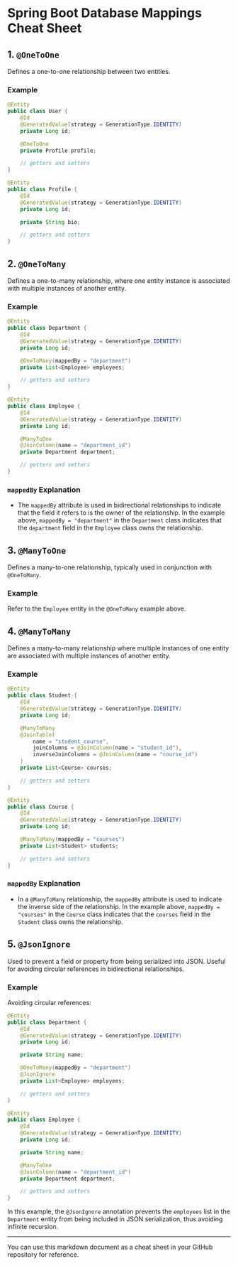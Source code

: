 # Spring Boot Database Mappings Cheat Sheet

## 1. `@OneToOne`

Defines a one-to-one relationship between two entities.

### Example
```java
@Entity
public class User {
    @Id
    @GeneratedValue(strategy = GenerationType.IDENTITY)
    private Long id;

    @OneToOne
    private Profile profile;

    // getters and setters
}

@Entity
public class Profile {
    @Id
    @GeneratedValue(strategy = GenerationType.IDENTITY)
    private Long id;

    private String bio;

    // getters and setters
}
```

## 2. `@OneToMany`

Defines a one-to-many relationship, where one entity instance is associated with multiple instances of another entity.

### Example
```java
@Entity
public class Department {
    @Id
    @GeneratedValue(strategy = GenerationType.IDENTITY)
    private Long id;

    @OneToMany(mappedBy = "department")
    private List<Employee> employees;

    // getters and setters
}

@Entity
public class Employee {
    @Id
    @GeneratedValue(strategy = GenerationType.IDENTITY)
    private Long id;

    @ManyToOne
    @JoinColumn(name = "department_id")
    private Department department;

    // getters and setters
}
```

### `mappedBy` Explanation

- The `mappedBy` attribute is used in bidirectional relationships to indicate that the field it refers to is the owner of the relationship. In the example above, `mappedBy = "department"` in the `Department` class indicates that the `department` field in the `Employee` class owns the relationship.

## 3. `@ManyToOne`

Defines a many-to-one relationship, typically used in conjunction with `@OneToMany`.

### Example
Refer to the `Employee` entity in the `@OneToMany` example above.

## 4. `@ManyToMany`

Defines a many-to-many relationship where multiple instances of one entity are associated with multiple instances of another entity.

### Example
```java
@Entity
public class Student {
    @Id
    @GeneratedValue(strategy = GenerationType.IDENTITY)
    private Long id;

    @ManyToMany
    @JoinTable(
        name = "student_course",
        joinColumns = @JoinColumn(name = "student_id"),
        inverseJoinColumns = @JoinColumn(name = "course_id")
    )
    private List<Course> courses;

    // getters and setters
}

@Entity
public class Course {
    @Id
    @GeneratedValue(strategy = GenerationType.IDENTITY)
    private Long id;

    @ManyToMany(mappedBy = "courses")
    private List<Student> students;

    // getters and setters
}
```

### `mappedBy` Explanation

- In a `@ManyToMany` relationship, the `mappedBy` attribute is used to indicate the inverse side of the relationship. In the example above, `mappedBy = "courses"` in the `Course` class indicates that the `courses` field in the `Student` class owns the relationship.

## 5. `@JsonIgnore`

Used to prevent a field or property from being serialized into JSON. Useful for avoiding circular references in bidirectional relationships.

### Example
Avoiding circular references:

```java
@Entity
public class Department {
    @Id
    @GeneratedValue(strategy = GenerationType.IDENTITY)
    private Long id;

    private String name;

    @OneToMany(mappedBy = "department")
    @JsonIgnore
    private List<Employee> employees;

    // getters and setters
}

@Entity
public class Employee {
    @Id
    @GeneratedValue(strategy = GenerationType.IDENTITY)
    private Long id;

    private String name;

    @ManyToOne
    @JoinColumn(name = "department_id")
    private Department department;

    // getters and setters
}
```

In this example, the `@JsonIgnore` annotation prevents the `employees` list in the `Department` entity from being included in JSON serialization, thus avoiding infinite recursion.

---

You can use this markdown document as a cheat sheet in your GitHub repository for reference.
